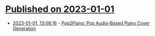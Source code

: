 # [Published on 2023-01-01](index.md)

* [2023-01-01, 13:08:16](https://news.ycombinator.com/item?id=34205996) - [Pop2Piano: Pop Audio-Based Piano Cover Generation](https://sweetcocoa.github.io/pop2piano_samples/)
